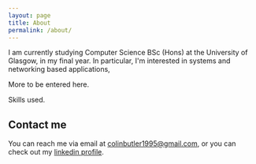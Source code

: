 ```yaml
---
layout: page
title: About
permalink: /about/
---
```


I am currently studying Computer Science BSc (Hons) at the University of Glasgow, in my final year. In particular, I'm interested in systems and networking based applications, 

More to be entered here.

Skills used.

## Contact me

You can reach me via email at [colinbutler1995@gmail.com](mailto:colinbutler1995@gmail.com), or you can check out my [linkedin profile](https://www.linkedin.com/in/colin-butler-449b5584/).